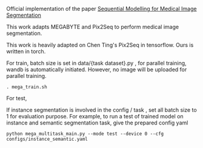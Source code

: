 

Official implementation of the paper [Sequential Modelling for Medical Image Segmentation](https://doi.org/10.1101/2023.11.01.565075)

This work adapts MEGABYTE and Pix2Seq to perform medical image segmentation.

This work is heavily adapted on Chen Ting's Pix2Seq in tensorflow. Ours is written in torch.


For train, batch size is set in data/{task dataset}.py , for parallel training, wandb is automatically initiated.
However, no image will be uploaded for parallel training.   
```
. mega_train.sh
```

For test,

If instance segmentation is involved in the config / task , set all batch size to 1 for evaluation purpose.
For example, to run a test of trained model on instance and semantic segmentation task, give the prepared config yaml
```
python mega_multitask_main.py --mode test --device 0 --cfg configs/instance_semantic.yaml
```



